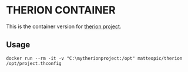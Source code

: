 THERION CONTAINER 
=================

This is the container version for [therion project](https://github.com/therion/therion).


Usage
-----

	docker run --rm -it -v "C:\mytherionproject:/opt" matteopic/therion /opt/project.thconfig
